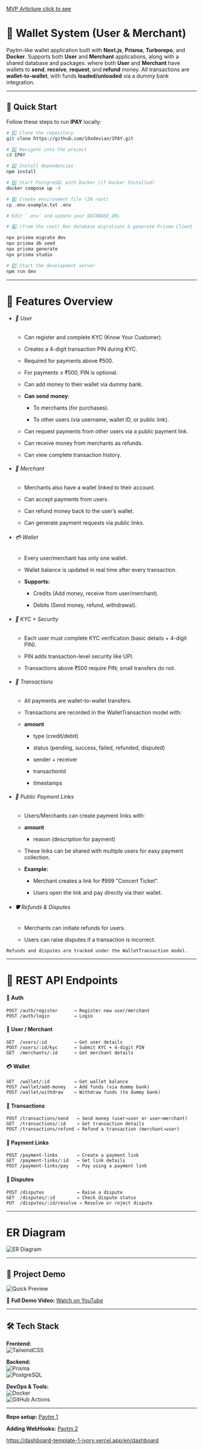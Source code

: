 [MVP Articture click to see](https://ambiguous-modem-7dd.notion.site/IPAY-Paytm-Like-Wallet-AWelcome-to-the-first-React-Native-Mastery-Project-158d7abb0e8181118729d8d8ac5dbf7f)

# 🏦 Wallet System (User & Merchant)

Paytm-like wallet application built with **Next.js**, **Prisma**, **Turborepo**, and **Docker**.
Supports both **User** and **Merchant** applications, along with a shared database and packages. where both **User** and **Merchant** have wallets to **send**, **receive**, **request**, and **refund** money. All transactions are **wallet-to-wallet**, with funds **loaded/unloaded** via a dummy bank integration.

---

## 🚀 Quick Start

Follow these steps to run **IPAY** locally:

```bash
# 1️⃣ Clone the repository
git clone https://github.com/10xdevian/IPAY.git

# 2️⃣ Navigate into the project
cd IPAY

# 3️⃣ Install dependencies
npm install

# 4️⃣ Start PostgreSQL with Docker (if Docker Installed)
docker compose up -d

# 5️⃣ Create environment file (IN root)
cp .env.example.txt .env

# Edit `.env` and update your DATABASE_URL

# 6️⃣ (from the root) Run database migrations & generate Prisma Client

npx prisma migrate dev
npx prisma db seed
npx prisma generate
npx prisma studio

# 7️⃣ Start the development server
npm run dev

```

---

# 🚀 Features Overview

- ###### 👤 User

  - Can register and complete KYC (Know Your Customer).

  - Creates a 4-digit transaction PIN during KYC.

  - Required for payments above ₹500.

  - For payments ≤ ₹500, PIN is optional.

  - Can add money to their wallet via dummy bank.
  - **Can** **send** **money**:

    - To merchants (for purchases).

    - To other users (via username, wallet ID, or public link).

  - Can request payments from other users via a public payment link.

  - Can receive money from merchants as refunds.

  - Can view complete transaction history.

- ###### 🛒 Merchant

  - Merchants also have a wallet linked to their account.

  - Can accept payments from users.

  - Can refund money back to the user’s wallet.

  - Can generate payment requests via public links.

- ###### 💳 Wallet

  - Every user/merchant has only one wallet.

  - Wallet balance is updated in real time after every transaction.

  - **Supports:**

    - Credits (Add money, receive from user/merchant).

    - Debits (Send money, refund, withdrawal).

- ###### 🔐 KYC + Security

  - Each user must complete KYC verification (basic details + 4-digit PIN).

  - PIN adds transaction-level security like UPI.

  - Transactions above ₹500 require PIN; small transfers do not.

- ###### 💸 Transactions

  - All payments are wallet-to-wallet transfers.

  - Transactions are recorded in the WalletTransaction model with:

  - **amount**

    - type (credit/debit)

    - status (pending, success, failed, refunded, disputed)

    - sender + receiver

    - transactionId

    - timestamps

- ###### 🔗 Public Payment Links

  - Users/Merchants can create payment links with:

  - **amount**

    - reason (description for payment)

  - These links can be shared with multiple users for easy payment collection.

  - **Example:**

    - Merchant creates a link for ₹999 "Concert Ticket".

    - Users open the link and pay directly via their wallet.

- ###### 🛡️ Refunds & Disputes

  - Merchants can initiate refunds for users.

  - Users can raise disputes if a transaction is incorrect.

```
Refunds and disputes are tracked under the WalletTransaction model.
```

---

# 📡 REST API Endpoints

#### 🔑 Auth

```
POST /auth/register      → Register new user/merchant
POST /auth/login         → Login
```

#### 👤 User / Merchant

```
GET  /users/:id          → Get user details
POST /users/:id/kyc      → Submit KYC + 4-digit PIN
GET  /merchants/:id      → Get merchant details
```

#### 💳 Wallet

```
GET  /wallet/:id         → Get wallet balance
POST /wallet/add-money   → Add funds (via dummy bank)
POST /wallet/withdraw    → Withdraw funds (to dummy bank)
```

#### 🔄 Transactions

```
POST /transactions/send   → Send money (user→user or user→merchant)
GET  /transactions/:id    → Get transaction details
POST /transactions/refund → Refund a transaction (merchant→user)
```

#### 🔗 Payment Links

```
POST /payment-links       → Create a payment link
GET  /payment-links/:id   → Get link details
POST /payment-links/pay   → Pay using a payment link
```

#### 🚨 Disputes

```
POST /disputes            → Raise a dispute
GET  /disputes/:id        → Check dispute status
PUT  /disputes/:id/resolve → Resolve or reject dispute
```

---

# ER Diagram

![ER Diagram](./assets/wallet-erd.png)

---

## 🎥 Project Demo

![Quick Preview](assets/demo.gif)

🎥 **Full Demo Video:** [Watch on YouTube](https://youtu.be/your_video_id)

---

## 🛠 Tech Stack

**Frontend:**  
![TailwindCSS](https://img.shields.io/badge/TailwindCSS-38B2AC?logo=tailwindcss&logoColor=white)

**Backend:**  
![Prisma](https://img.shields.io/badge/Prisma-2D3748?logo=prisma&logoColor=white)  
![PostgreSQL](https://img.shields.io/badge/PostgreSQL-336791?logo=postgresql&logoColor=white)

**DevOps & Tools:**  
![Docker](https://img.shields.io/badge/Docker-2496ED?logo=docker&logoColor=white)  
![GitHub Actions](https://img.shields.io/badge/GitHub_Actions-2088FF?logo=github-actions&logoColor=white)

---

**Repo setup:** [Paytm 1](https://projects.100xdevs.com/tracks/Paytm/paytm17-1)

**Adding WebHooks:** [Paytm 2](https://projects.100xdevs.com/tracks/PayTM2/paytm2-1)

https://dashboard-template-1-ivory.vercel.app/en/dashboard
